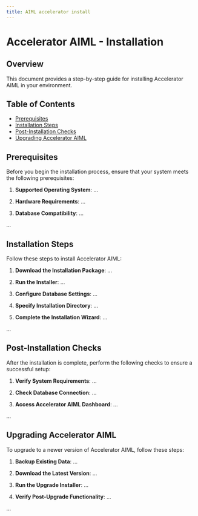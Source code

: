 ```yaml
---
title: AIML accelerator install
---
```


# Accelerator AIML - Installation

## Overview

This document provides a step-by-step guide for installing Accelerator AIML in your environment.

## Table of Contents

- [Prerequisites](#prerequisite)
- [Installation Steps](#installation)
- [Post-Installation Checks](#post-installation)
- [Upgrading Accelerator AIML](#upgrading-accelerator)

## Prerequisites

Before you begin the installation process, ensure that your system meets the following prerequisites:

1. **Supported Operating System**: ...

2. **Hardware Requirements**: ...

3. **Database Compatibility**: ...

...

## Installation Steps

Follow these steps to install Accelerator AIML:

1. **Download the Installation Package**: ...

2. **Run the Installer**: ...

3. **Configure Database Settings**: ...

4. **Specify Installation Directory**: ...

5. **Complete the Installation Wizard**: ...

...

## Post-Installation Checks

After the installation is complete, perform the following checks to ensure a successful setup:

1. **Verify System Requirements**: ...

2. **Check Database Connection**: ...

3. **Access Accelerator AIML Dashboard**: ...

...

## Upgrading Accelerator AIML

To upgrade to a newer version of Accelerator AIML, follow these steps:

1. **Backup Existing Data**: ...

2. **Download the Latest Version**: ...

3. **Run the Upgrade Installer**: ...

4. **Verify Post-Upgrade Functionality**: ...

...


